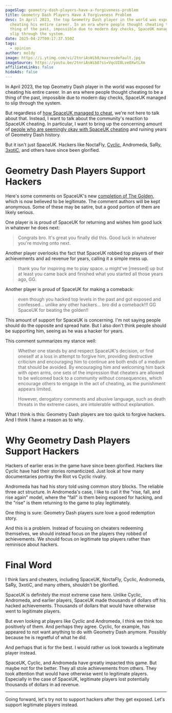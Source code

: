 ```yaml
---
pageSlug: geometry-dash-players-have-a-forgiveness-problem
title: Geometry Dash Players Have A Forgiveness Problem
desc: In April 2023, the top Geometry Dash player in the world was exposed for
  cheating his entire career. In an era where people thought cheating to be a
  thing of the past, impossible due to modern day checks, SpaceUK managed to
  slip through the system.
date: 2025-04-27T09:17:37.550Z
tags:
  - opinion
author: moldy
image: https://i.ytimg.com/vi/2tnriAsWib8/maxresdefault.jpg
imageSource: https://youtu.be/2tnriAsWib8?si=VqcUI0LveOXwtLXm
affiliateLinks: false
hideAds: false
---
```

In April 2023, the top Geometry Dash player in the world was exposed for cheating his entire career. In an era where people thought cheating to be a thing of the past, impossible due to modern day checks, SpaceUK managed to slip through the system.

But regardless of [how SpaceUK managed to cheat](/posts/top-1-geometry-dash-player-spaceuk-exposed-for-hacking-achievements/), we're not here to talk about that. Instead, I want to talk about the community's reaction to SpaceUK cheating. In particular, I want to bring up the concerning amount of [people who are seemingly okay with SpaceUK cheating](/posts/spaceuk-retrospective-on-the-biggest-hacking-scandal-in-geometry-dash-history/) and ruining years of Geometry Dash history.

But it isn't just SpaceUK. Hackers like NoctaFly, [Cyclic](/posts/geometry-dash-cyclic-streams-bloodbath-for-first-time-in-2-years/), Andromeda, SaRy, [3xotiC](/posts/popular-geometry-dash-player-3xotic-did-not-die/), and others have since been glorified.

# Geometry Dash Players Support Hackers

Here's some comments on SpaceUK's new [completion of The Golden](https://youtu.be/nLDsfM3jU2Q?si=fL5a7lEz7AHUo9Yl), which is now believed to be legitimate. The comment authors will be kept anonymous. Some of these may be satire, but a good portion of them are likely serious.

One player is is proud of SpaceUK for returning and wishes him good luck in whatever he does next:

> Congrats bro. It's great you finally did this. Good luck in whatever you're moving onto next.

Another player overlooks the fact that SpaceUK robbed top players of their achievements and ad revenue for years, calling it a simple mess up.

> thank you for inspiring me to play space. u might've \[messed] up but at least you came back and finished what you started all those years ago, GG.

Another player is proud of SpaceUK for making a comeback:

> even though you hacked top levels in the past and got exposed and confessed... unlike any other hackers... bro did a comeback!!! GG SpaceUK for beating the golden!!

This amount of support for SpaceUK is concerning. I'm not saying people should do the opposite and spread hate. But I also don't think people should be supporting him, seeing as he was a hacker for years.

This comment summarizes my stance well:

> Whether one stands by and respect SpaceUK's decision, or find oneself at a loss in attempt to forgive him, providing destructive criticism and encouraging him to continue are both ends of a medium that should be avoided. By encouraging him and welcoming him back with open arms, one sets of the impression that cheaters are allowed to be welcomed back to a community without consequences, which encourage others to engage in the act of cheating, as the punishment appears limited.
>
> However, derogatory comments and abusive language, such as death threats in the extreme cases, are intolerable without explanation.

What I think is this: Geometry Dash players are too quick to forgive hackers. And I think I have a reason as to why.

# Why Geometry Dash Players Support Hackers

Hackers of earlier eras in the game have since been glorified. Hackers like Cyclic have had their stories romanticized. Just look at how many documentaries portray the Riot vs Cyclic rivalry.

Andromeda has had his story told using common story blocks. The reliable three act structure. In Andromeda's case, I like to call it the "rise, fall, and rise again" model, where the "fall" is them being exposed for hacking, and the "rise" is them returning to the game to play legitimately.

One thing is sure: Geometry Dash players sure love a good redemption story.

And this is a problem. Instead of focusing on cheaters redeeming themselves, we should instead focus on the players they robbed of achievements. We should focus on legitimate top players rather than reminisce about hackers.

# Final Word

I think liars and cheaters, including SpaceUK, NoctaFly, Cyclic, Andromeda, SaRy, 3xotiC, and many others, shouldn't be glorified.

SpaceUK is definitely the most extreme case here. Unlike Cyclic, Andromeda, and earlier players, SpaceUK made thousands of dollars off his hacked achievements. Thousands of dollars that would have otherwise went to legitimate players.

But even looking at players like Cyclic and Andromeda, I think we think too positively of them. And perhaps they agree. Cyclic, for example, has appeared to not want anything to do with Geometry Dash anymore. Possibly because he is regretful of what he did.

And perhaps that is for the best. I would rather us look towards a legitimate player instead.

SpaceUK, Cyclic, and Andromeda have greatly impacted this game. But maybe not for the better. They all stole achievements from others. They took attention that would have otherwise went to legitimate players. Especially in the case of SpaceUK, legitimate players lost potentially thousands of dollars in ad revenue.

---

Going forward, let's try not to support hackers after they get exposed. Let's support legitimate players instead.